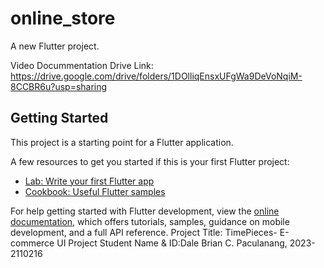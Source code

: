 # online_store

A new Flutter project.

  Video Docummentation Drive Link: https://drive.google.com/drive/folders/1DOlliqEnsxUFgWa9DeVoNqiM-8CCBR6u?usp=sharing
  
## Getting Started

This project is a starting point for a Flutter application.

A few resources to get you started if this is your first Flutter project:

- [Lab: Write your first Flutter app](https://docs.flutter.dev/get-started/codelab)
- [Cookbook: Useful Flutter samples](https://docs.flutter.dev/cookbook)

For help getting started with Flutter development, view the
[online documentation](https://docs.flutter.dev/), which offers tutorials,
samples, guidance on mobile development, and a full API reference.
Project Title: TimePieces- E-commerce UI Project
Student Name & ID:Dale Brian C. Paculanang, 2023-2110216

